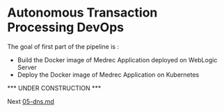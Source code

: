 # Autonomous Transaction Processing DevOps

The goal of first part of the pipeline is :

- Build the Docker image of Medrec Application deployed on WebLogic Server
- Deploy the Docker image of Medrec Application on Kubernetes

*** UNDER CONSTRUCTION ***

Next [05-dns.md](05-dns.md)

